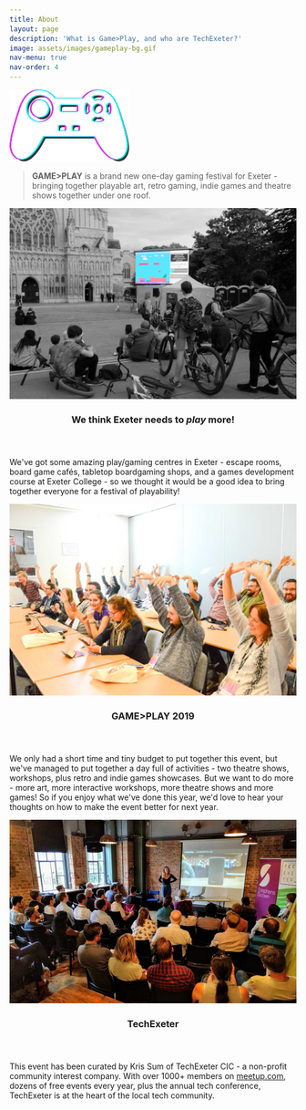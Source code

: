 ```yaml
---
title: About
layout: page
description: 'What is Game>Play, and who are TechExeter?'
image: assets/images/gameplay-bg.gif
nav-menu: true
nav-order: 4
---
```


<!-- Main -->
<div id="main">
<!-- One -->
<section id="banner">
	<!-- Content -->
	<div class="inner">
	<img src="assets/images/gameplay-logo1.png" style="align:center; width:15em;">
	<blockquote><strong>GAME>PLAY</strong> is a brand new one-day gaming festival for Exeter - bringing together playable art, retro gaming, indie games and theatre shows together under one roof.</blockquote>
	</div>
</section>

<!-- Two -->
<section id="two" class="spotlights">
	<section>
		<img src="assets/images/gameplay-about-exeter1.jpg" alt="" data-position="center center" />
		<div class="content">
			<div class="inner">
				<header class="major smallmargin">
					<h3>We think Exeter needs to <em>play</em> more!</h3>
				</header>
			<p>We've got some amazing play/gaming centres in Exeter - escape rooms, board game cafés, tabletop boardgaming shops, and a games development course at Exeter College - so we thought it would be a good idea to bring together everyone for a festival of playability!</p>
			</div>
		</div>
	</section>
	<section>
		<img src="assets/images/gameplay-about-techexeter2.jpg" alt="" data-position="center center" />
		<div class="content">
			<div class="inner">
				<header class="major smallmargin">
					<h3>GAME>PLAY 2019</h3>
				</header>
				<p>We only had a short time and tiny budget to put together this event, but we've managed to put together a day full of activities - two theatre shows, workshops, plus retro and indie games showcases. But we want to do more - more art, more interactive workshops, more theatre shows and more games! So if you enjoy what we've done this year, we'd love to hear your thoughts on how to make the event better for next year.</p>
				<p></p>
			</div>
		</div>
	</section>
		<section>
		<img src="assets/images/gameplay-about-techexeter1.jpg" alt="" data-position="center center" />
		<div class="content">
			<div class="inner">
				<header class="major smallmargin">
					<h3>TechExeter</h3>
				</header>
				<p>This event has been curated by Kris Sum of TechExeter CIC - a non-profit community interest company. With over 1000+ members on <a href="https://meetup.com/techexeter/" target="_blank">meetup.com</a>, dozens of free events every year, plus the annual tech conference, TechExeter is at the heart of the local tech community.</p>
			</div>
		</div>
	</section>
</section>



</div>
